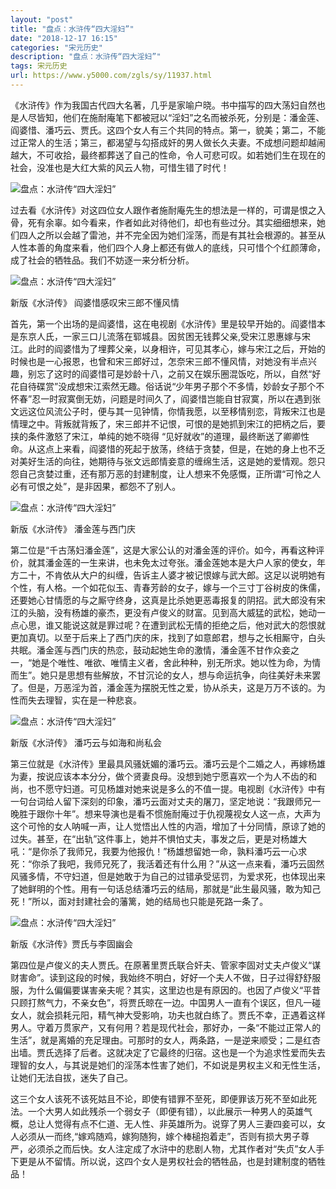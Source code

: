 ```yaml
---
layout: "post"
title: "盘点：水浒传“四大淫妇”"
date: "2018-12-17 16:15"
categories: "宋元历史"
description: "盘点：水浒传“四大淫妇”"
tags: 宋元历史
url: https://www.y5000.com/zgls/sy/11937.html
---
```






《水浒传》作为我国古代四大名著，几乎是家喻户晓。书中描写的四大荡妇自然也是人尽皆知，他们在施耐庵笔下都被冠以“淫妇”之名而被杀死，分别是：潘金莲、阎婆惜、潘巧云、贾氏。这四个女人有三个共同的特点。第一，貌美；第二，不能过正常人的生活；第三，都渴望与勾搭成奸的男人做长久夫妻。不成想问题却越闹越大，不可收拾，最终都葬送了自己的性命，令人可悲可叹。如若她们生在现在的社会，没准也是大红大紫的风云人物，可惜生错了时代！

![盘点：水浒传“四大淫妇”](/uploads/allimg/170123/6-1F12314054N01.JPG)

过去看《水浒传》对这四位女人跟作者施耐庵先生的想法是一样的，可谓是恨之入骨，死有余辜。如今看来，作者如此对待他们，却也有些过分。其实细细想来，她们四人之所以会越了雷池，并不完全因为她们淫荡，而是有其社会根源的。甚至从人性本善的角度来看，他们四个人身上都还有做人的底线，只可惜个个红颜薄命，成了社会的牺牲品。我们不妨逐一来分析分析。

![盘点：水浒传“四大淫妇”](/uploads/allimg/170123/6-1F123140633504.JPG)

新版《水浒传》 阎婆惜感叹宋三郎不懂风情

首先，第一个出场的是阎婆惜，这在电视剧《水浒传》里是较早开始的。阎婆惜本是东京人氏，一家三口儿流落在郓城县。因贫困无钱葬父亲,受宋江恩惠嫁与宋江。此时的阎婆惜为了埋葬父亲，以身相许，可见其孝心，嫁与宋江之后，开始的时候也是一心报恩，也曾和宋三郎好过，怎奈宋三郎不懂风情，对她没有半点兴趣，别忘了这时的阎婆惜可是妙龄十八，之前又在娱乐圈混饭吃，所以，自然“好花自待碟赏”没成想宋江索然无趣。俗话说“少年男子那个不多情，妙龄女子那个不怀春”忍一时寂寞倒无妨，问题是时间久了，阎婆惜岂能自甘寂寞，所以在遇到张文远这位风流公子时，便与其一见钟情，你情我愿，以至移情别恋，背叛宋江也是情理之中。背叛就背叛了，宋三郎并不记恨，可恨的是她抓到宋江的把柄之后，要挟的条件激怒了宋江，单纯的她不晓得
“见好就收”的道理，最终断送了卿卿性命。从这点上来看，阎婆惜的死起于放荡，终结于贪婪，但是，在她的身上也不乏对美好生活的向往，她期待与张文远郎情妾意的缠绵生活，这是她的爱情观。怨只怨自己贪婪过重，还有那万恶的封建制度，让人想来不免感慨，正所谓“可怜之人必有可恨之处”，是非因果，都怨不了别人。

![盘点：水浒传“四大淫妇”](/uploads/allimg/170123/6-1F123140Q0264.JPG)

新版《水浒传》 潘金莲与西门庆

第二位是“千古荡妇潘金莲”，这是大家公认的对潘金莲的评价。如今，再看这种评价，就其潘金莲的一生来讲，也未免太过夸张。潘金莲她本是大户人家的使女，年方二十，不肯依从大户的纠缠，告诉主人婆才被记恨嫁与武大郎。这足以说明她有个性，有人格。一个如花似玉、青春芳龄的女子，嫁与一个三寸丁谷树皮的侏儒，还要她心甘情愿的与之厮守终身，这真是比杀她更恶毒报复的阴招。武大郎没有宋江的头脑，没有杨雄的豪杰，更没有卢俊义的财富。见到高大威猛的武松，她动一点心思，谁又能说这就是罪过呢？在遭到武松无情的拒绝之后，他对武大的怨恨就更加真切。以至于后来上了西门庆的床，找到了如意郎君，想与之长相厮守，白头共眠。潘金莲与西门庆的热恋，鼓动起她生命的激情，潘金莲不甘作众妾之一，“她是个唯性、唯欲、唯情主义者，舍此种种，别无所求。她以性为命，为情而生”。她只是思想有些解放，不甘沉论的女人，想与命运抗争，向往美好未来罢了。但是，万恶淫为首，潘金莲为摆脱无性之爱，协从杀夫，这是万万不该的。为性而失去理智，实在是一种悲哀。

![盘点：水浒传“四大淫妇”](/uploads/allimg/170123/6-1F12314091W22.JPG)

新版《水浒传》 潘巧云与如海和尚私会

第三位就是《水浒传》里最具风骚妩媚的潘巧云。潘巧云是个二婚之人，再嫁杨雄为妻，按说应该本本分分，做个贤妻良母。没想到她宁愿喜欢一个为人不齿的和尚，也不愿守妇道。可见杨雄对她来说是多么的不值一提。电视剧《水浒传》中有一句台词给人留下深刻的印象，潘巧云面对丈夫的屠刀，坚定地说：“我跟师兄一晚胜于跟你十年”。想来导演也是看不惯施耐庵过于仇视蔑视女人这一点，大声为这个可怜的女人呐喊一声，让人觉悟出人性的内涵，增加了十分同情，原谅了她的过失。甚至，在“出轨”这件事上，她并不惧怕丈夫，事发之后，更是对杨雄大吼：“是你杀了我师兄，我要为他报仇！”杨雄想留她一命，孰料潘巧云一心求死：“你杀了我吧，我师兄死了，我活着还有什么用？”从这一点来看，潘巧云固然风骚多情，不守妇道，但是她敢于为自己的过错承受惩罚，为爱求死，也体现出来了她鲜明的个性。用有一句话总结潘巧云的结局，那就是“此生最风骚，敢为知己死！”所以，面对封建社会的藩篱，她的结局也只能是死路一条了。

![盘点：水浒传“四大淫妇”](/uploads/allimg/170123/6-1F123141016227.JPG)

新版《水浒传》贾氏与李固幽会

第四位是卢俊义的夫人贾氏。在原著里贾氏联合奸夫、管家李固对丈夫卢俊义“谋财害命”。读到这段的时候，我始终不明白，好好一个夫人不做，日子过得舒舒服服，为什么偏偏要谋害亲夫呢？其实，这里边也是有原因的。也因了卢俊义“平昔只顾打熬气力，不亲女色”，将贾氏晾在一边。中国男人一直有个误区，但凡一碰女人，就会损耗元阳，精气神大受影响，功夫也就白练了。贾氏不幸，正遇着这样男人。守着万贯家产，又有何用？若是现代社会，那好办，一条“不能过正常人的生活”，就是离婚的充足理由。可那时的女人，两条路，一是逆来顺受；二是红杏出墙。贾氏选择了后者。这就决定了它最终的归宿。这也是一个为追求性爱而失去理智的女人，与其说是她们的淫荡本性害了她们，不如说是男权主义和无性生活，让她们无法自拔，迷失了自己。

这三个女人该死不该死姑且不论，即使有错罪不至死，即便罪该万死不至如此死法。一个大男人如此残杀一个弱女子（即便有错），以此展示一种男人的英雄气概，总让人觉得有点不仁道、无人性、非英雄所为。说穿了男人三妻四妾可以，女人必须从一而终,“嫁鸡随鸡，嫁狗随狗，嫁个棒槌抱着走”，否则有损大男子尊严，必须杀之而后快。女人注定成了水浒中的悲剧人物，尤其作者对“失贞”女人手下更是从不留情。所以说，这四个女人是男权社会的牺牲品，也是封建制度的牺牲品！
